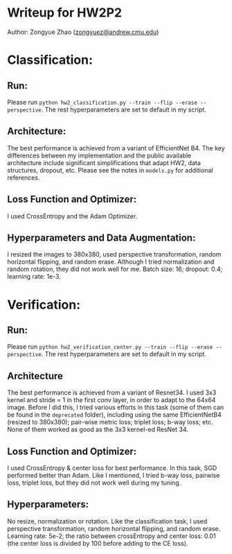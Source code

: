 # Writeup for HW2P2

Author: Zongyue Zhao (zongyuez@andrew.cmu.edu)

# Classification:

## Run:
Please run `python hw2_classification.py --train --flip --erase --perspective`. The rest hyperparameters are set to
default in my script.

## Architecture:
The best performance is achieved from a variant of EfficientNet B4. The key differences between my implementation and
the public available architecture include significant simplifications that adapt HW2, data structures, dropout, etc.
Please see the notes in `models.py` for additional references.

## Loss Function and Optimizer:
I used CrossEntropy and the Adam Optimizer.

## Hyperparameters and Data Augmentation:
I resized the images to 380x380, used perspective transformation, random horizontal flipping, and random erase. Although
I tried normalization and random rotation, they did not work well for me.
Batch size: 16; dropout: 0.4; learning rate: 1e-3.

# Verification:

## Run:
Please run `python hw2_verification_center.py --train --flip --erase --perspective`. The rest hyperparameters are set to
default in my script.

## Architecture
The best performance is achieved from a variant of Resnet34. I used 3x3 kernel and stride = 1 in the first conv layer,
in order to adapt to the 64x64 image. Before I did this, I tried various efforts in this task (some of them can be found
in the `deprecated` folder), including using the same EfficientNetB4 (resized to 380x380); pair-wise metric loss;
triplet loss; b-way loss; etc. None of them worked as good as the 3x3 kernel-ed ResNet 34.

## Loss Function and Optimizer:

I used CrossEntropy & center loss for best performance. In this task, SGD performed better than Adam.
Like I mentioned, I tried b-way loss, pairwise loss, triplet loss, but they did not work well during my tuning.

## Hyperparameters:
No resize, normalization or rotation. Like the classification task, I used perspective transformation, random horizontal
flipping, and random erase. Learning rate: 5e-2; the ratio between crossEntropy and center loss: 0.01 (the center loss
is divided by 100 before adding to the CE loss).
